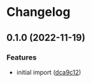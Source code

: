 # Changelog

## 0.1.0 (2022-11-19)


### Features

* initial import ([dca9c12](https://github.com/nozaq/terraform-cloudflare-parked-domain-baseline/commit/dca9c12314438389c045e81e4a4d57848282fb14))
